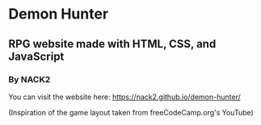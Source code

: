 # Demon Hunter
## RPG website made with HTML, CSS, and JavaScript
### By NACK2

You can visit the website here: https://nack2.github.io/demon-hunter/

(Inspiration of the game layout taken from freeCodeCamp.org's YouTube)
